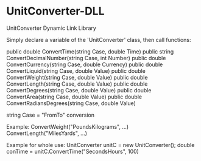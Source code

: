 # UnitConverter-DLL
UnitConverter Dynamic Link Library

Simply declare a variable of the 'UnitConverter' class, then call functions:

public double ConvertTime(string Case, double Time)
public string ConvertDecimalNumber(string Case, int Number)
public double ConvertCurrency(string Case, double Currency)
public double ConvertLiquid(string Case, double Value)
public double ConvertWeight(string Case, double Value)
public double ConvertLength(string Case, double Value)
public double ConvertDegrees(string Case, double Value)
public double ConvertArea(string Case, double Value)
public double ConvertRadiansDegrees(string Case, double Value)

string Case = "FromTo" conversion

Example:
ConvertWeight("PoundsKilograms", ...)
ConvertLength("MilesYards", ...)

Example for whole use:
UnitConverter unitC = new UnitConverter();
double conTime = unitC.ConvertTime("SecondsHours", 100)
